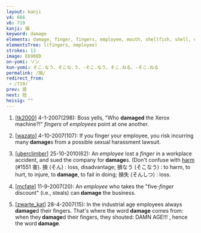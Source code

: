 ```yaml
---
layout: kanji
v4: 666
v6: 719
kanji: 損
keyword: damage
elements: damage, finger, fingers, employee, mouth, shellfish, shell, clam, oyster, eye, animal legs, eight
elementsTree: l(fingers, employee)
strokes: 13
image: E6908D
on-yomi: ソン
kun-yomi: そこ.なう、そこな.う、-そこ.なう、そこ.ねる、-そこ.ねる
permalink: /損/
redirect_from:
 - /719/
prev: 提
next: 拾
heisig: ""
---
```


1) [<a href="http://kanji.koohii.com/profile/tk2000">tk2000</a>] 4-1-2007(298): Boss yells, &quot;Who <strong>damaged</strong> the Xerox machine?!&quot; <em>fingers</em> of <em>employees</em> point at one another.

2) [<a href="http://kanji.koohii.com/profile/wazato">wazato</a>] 4-10-2007(107): If you finger your employee, you risk incurring many<strong> damage</strong>s from a possible sexual harassment lawsuit.

3) [<a href="http://kanji.koohii.com/profile/uberclimber">uberclimber</a>] 25-10-2010(62): An <em>employee</em> lost a <em>finger</em> in a workplace accident, and sued the company for<strong> damage</strong>s. (Don&#039;t confuse with <a href="../v4/1551.html">harm</a> (#1551 害). 損 (そん) : loss, disadvantage; 損なう (そこなう) : to harm, to hurt, to injure, to<strong> damage</strong>, to fail in doing; 損失 (そんしつ) : loss.

4) [<a href="http://kanji.koohii.com/profile/mcfate">mcfate</a>] 11-9-2007(20): An <em>employee</em> who takes the &quot;five-<em>finger</em> discount&quot; (i.e., steals) can<strong> damage</strong> the business.

5) [<a href="http://kanji.koohii.com/profile/zwarte_kat">zwarte_kat</a>] 28-4-2007(15): In the industrial age employees always<strong> damage</strong>d their fingers. That&#039;s where the word<strong> damage</strong> comes from: when they<strong> damage</strong>d their fingers, they shouted: DAMN AGE!!! , hence the word<strong> damage</strong>.

